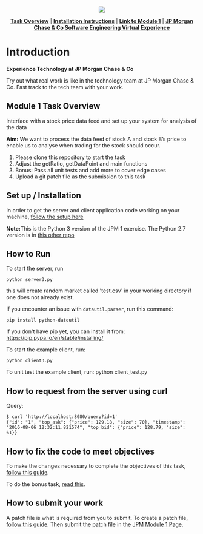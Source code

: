 <br>
<p align="center">
<a href="https://www.insidesherpa.com/virtual-internships/prototype/R5iK7HMxJGBgaSbvk/Technology%20Virtual%20Experience" target="_blank">
<img src="https://insidesherpa-assets.s3-ap-southeast-2.amazonaws.com/icons/jpmorgan/github+repo+images/jpm+gitub+.png"></a>
</p>

<p align="center"> 
	<b><a href="#task">Task Overview</a></b>
	|
	<b><a href="#installation">Installation Instructions</a></b>
	| 
	<b><a href="https://www.insidesherpa.com/modules/R5iK7HMxJGBgaSbvk/gtAhtcvke9AFCzqME" target="_blank">Link to Module 1</a></b>		
	| 
	<b><a href="https://www.insidesherpa.com/virtual-internships/prototype/R5iK7HMxJGBgaSbvk/Technology%20Virtual%20Experience">JP Morgan Chase & Co Software Engineering Virtual Experience</a></b>
</p>

<h1> Introduction</h1> 
<b> Experience Technology at JP Morgan Chase & Co</b>
<p>Try out what real work is like in the technology team at JP Morgan Chase & Co. Fast track to the tech team with your work.</p>

<h2 id="task"> Module 1 Task Overview </h2>
<p>Interface with a stock price data feed and set up your system for analysis of the data</p>
<p> <b>Aim:</b> We want to process the data feed of stock A and stock B’s price to enable us to analyse when trading for the stock should occur.</p>

<ol>
	<li>Please clone this repository to start the task</li>
	<li>Adjust the getRatio, getDataPoint and main functions</li>
	<li>Bonus: Pass all unit tests and add more to cover edge cases</li>
	<li>Upload a git patch file as the submission to this task</li>
	
</ol>

<h2 id="installation" >Set up / Installation</h2>

<p>In order to get the server and client application code working on your machine, <a href="https://insidesherpa.s3.amazonaws.com/vinternships/companyassets/Sj7temL583QAYpHXD/setup_devenv_m1_v2.pdf">follow the setup here</a></p>
<p><b>Note:</b>This is the Python 3 version of the JPM 1 exercise. The Python 2.7 version is in <a href="https://github.com/insidesherpa/JPMC-tech-task-1">this other repo</a></p>

<h2>How to Run</h2>
To start the server, run

	python server3.py

this will create random market called 'test.csv' in your working directory if one does not already exist.

If you encounter an issue with `datautil.parser`, run this command: 

	pip install python-dateutil

If you don't have pip yet, you can install it from: https://pip.pypa.io/en/stable/installing/

To start the example client, run:

	python client3.py

To unit test the example client, run:
	python client_test.py

<h2>How to request from the server using curl</h2>
<!--See also [client.py](https://github.com/texodus/exchange_simulator/blob/master/client.py)-->
Query:

	$ curl 'http://localhost:8080/query?id=1'
	{"id": "1", "top_ask": {"price": 129.18, "size": 70}, "timestamp": "2016-08-06 12:32:11.821574", "top_bid": {"price": 128.79, "size": 61}}

<h2>How to fix the code to meet objectives</h2>
<p>To make the changes necessary to complete the objectives of this task, <a href="https://insidesherpa.s3.amazonaws.com/vinternships/companyassets/Sj7temL583QAYpHXD/making_changes_m1_v2.pdf">follow this guide</a>.</p>
<p>To do the bonus task, <a href="https://insidesherpa.s3.amazonaws.com/vinternships/companyassets/Sj7temL583QAYpHXD/Client%20Test%20Part.pdf">read this</a>.</p>

<h2>How to submit your work</h2>
<p>A patch file is what is required from you to submit. To create a patch file, <a href="https://insidesherpa.s3.amazonaws.com/vinternships/companyassets/Sj7temL583QAYpHXD/create_patch_file_v2.pdf">follow this guide</a>. Then submit the patch file in the <a href="https://www.insidesherpa.com/modules/R5iK7HMxJGBgaSbvk/gtAhtcvke9AFCzqME">JPM Module 1 Page</a>.</p>
